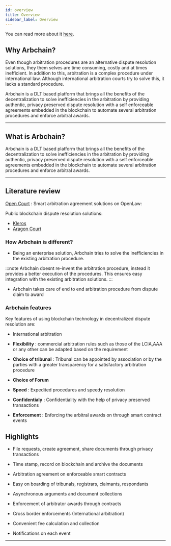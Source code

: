 ```yaml
---
id: overview
title: Overview
sidebar_label: Overview
---
```


You can read more about it [here]().

## Why Arbchain?

Even though arbitration procedures are an alternative dispute resolution solutions, they them selves are time consuming, costly
 and at times inefficient. In addition to this, arbitration is a complex procedure under international law. Although international 
 arbitration courts try to solve this, it lacks a standard procedure.
 
 Arbchain is a DLT based platform that brings all the benefits of the decentralization to solve inefficiencies in the arbitration by
 providing authentic, privacy preserved dispute resolution with a self enforceable agreements embedded in the blockchain to automate several 
 arbitration procedures and enforce arbitral awards.

---

## What is Arbchain?

 Arbchain is a DLT based platform that brings all the benefits of the decentralization to solve inefficiencies in the arbitration by
 providing authentic, privacy preserved dispute resolution with a self enforceable agreements embedded in the blockchain to automate several 
 arbitration procedures and enforce arbitral awards.

---


## Literature review

[Open Court](https://media.consensys.net/opencourt-legally-enforceable-blockchain-based-arbitration-3d7147dbb56f) : Smart arbitration agreement solutions on OpenLaw:

Public blockchain dispute resolution solutions:

* [Kleros](https://kleros.io)
* [Aragon Court](https://court.aragon.org)

### How Arbchain is different?

* Being an enterprise solution, Arbchain tries to solve the inefficiencies in the existing arbitration procedure.

:::note
Arbchain doesnt re-invent the arbitration procedure, instead it provides a better execution of the procedures.
This ensures easy integration with the existing arbitration solutions.
:::

* Arbchain takes care of end to end arbitration procedure from dispute claim to award


### Arbchain features

Key features of using blockchain technology in decentralized dispute resolution are:

* International arbitration

* **Flexibility** : commercial arbitration rules such as those of the LCIA,AAA or any other can be adapted based on the requirement

* **Choice of tribunal** : Tribunal can be appointed by association or by the parties with a greater transparency for a satisfactory arbitration procedure

* **Choice of Forum**

* **Speed** : Expedited procedures and speedy resolution

* **Confidentialy** : Confidentiality with the help of privacy preserved transactions

* **Enforcement** : Enforcing the arbitral awards on through smart contract events


## Highlights

* File requests, create agreement, share documents through privacy transactions

* Time stamp, record on blockchain and archive the documents

* Arbitration agreement on enforceable smart contracts

* Easy on boarding of tribunals, registrars, claimants, respondants

* Asynchronous arguments and document collections

* Enforcement of arbitrator awards through contracts

* Cross border enforcements (International arbitration)

* Convenient fee calculation and collection

* Notifications on each event

---
